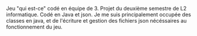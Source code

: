 Jeu "qui est-ce" codé en équipe de 3. Projet du deuxième semestre de L2 informatique.
Codé en Java et json.
Je me suis principalement occupée des classes en java, et de l'écriture et gestion des fichiers json nécéssaires au fonctionnement du jeu.
